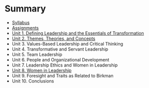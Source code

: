 # Summary

* [Syllabus](README.md)
* [Assignments](assignments.md)
* [Unit 1. Defining Leadership and the Essentials of Transformation](chapter1.md)
* [Unit 2. Themes, Theories, and Concepts ](unit-2.md)
* Unit 3. Values-Based Leadership and Critical Thinking
* Unit 4. Transformative and Servant Leadership
* Unit 5. Team Leadership
* Unit 6. People and Organizational Development
* Unit 7. Leadership Ethics and Women in Leadership
* [Unit 8. Women in Leadership](so-what-now-what.md)
* Unit 9. Foresight and Traits as Related to Birkman
* Unit 10. Conclusions

